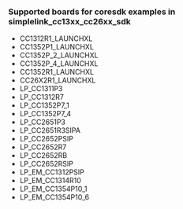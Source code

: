 ### Supported boards for coresdk examples in simplelink_cc13xx_cc26xx_sdk
* CC1312R1_LAUNCHXL
* CC1352P1_LAUNCHXL
* CC1352P_2_LAUNCHXL
* CC1352P_4_LAUNCHXL
* CC1352R1_LAUNCHXL
* CC26X2R1_LAUNCHXL
* LP_CC1311P3
* LP_CC1312R7
* LP_CC1352P7_1
* LP_CC1352P7_4
* LP_CC2651P3
* LP_CC2651R3SIPA
* LP_CC2652PSIP
* LP_CC2652R7
* LP_CC2652RB
* LP_CC2652RSIP
* LP_EM_CC1312PSIP
* LP_EM_CC1314R10
* LP_EM_CC1354P10_1
* LP_EM_CC1354P10_6
